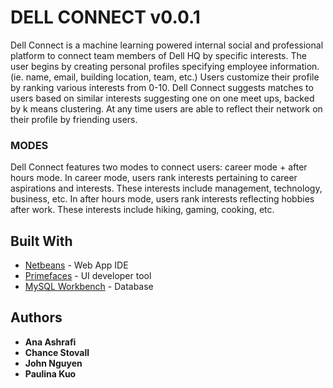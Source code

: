# DELL CONNECT v0.0.1

Dell Connect is a machine learning powered internal social and professional platform to connect team members of Dell HQ by specific interests. The user begins by creating personal profiles specifying employee information. (ie. name, email, building location, team, etc.) Users customize their profile by ranking various interests from 0-10. Dell Connect suggests matches to users based on similar interests suggesting one on one meet ups, backed by k means clustering. At any time users are able to reflect their network on their profile by friending users.

### MODES

Dell Connect features two modes to connect users: career mode + after hours mode. In career mode, users rank interests pertaining to career aspirations and interests. These interests include management, technology, business, etc. In after hours mode, users rank interests reflecting hobbies after work. These interests include hiking, gaming, cooking, etc.

## Built With

* [Netbeans](https://netbeans.org/downloads/start.html?platform=macosx&lang=en&option=javaee) - Web App IDE
* [Primefaces](https://www.primefaces.org/#primefaces) - UI developer tool
* [MySQL Workbench](https://dev.mysql.com/doc/workbench/en/) - Database

## Authors

* **Ana Ashrafi**
* **Chance Stovall**
* **John Nguyen**
* **Paulina Kuo**
